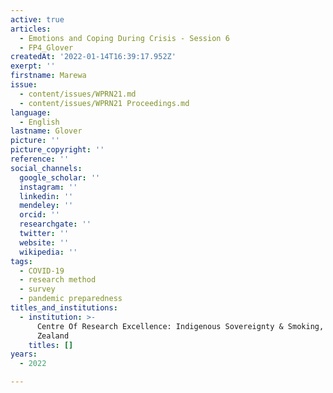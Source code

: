 ```yaml
---
active: true
articles:
  - Emotions and Coping During Crisis - Session 6
  - FP4_Glover
createdAt: '2022-01-14T16:39:17.952Z'
exerpt: ''
firstname: Marewa
issue:
  - content/issues/WPRN21.md
  - content/issues/WPRN21 Proceedings.md
language:
  - English
lastname: Glover
picture: ''
picture_copyright: ''
reference: ''
social_channels:
  google_scholar: ''
  instagram: ''
  linkedin: ''
  mendeley: ''
  orcid: ''
  researchgate: ''
  twitter: ''
  website: ''
  wikipedia: ''
tags:
  - COVID-19
  - research method
  - survey
  - pandemic preparedness
titles_and_institutions:
  - institution: >-
      Centre Of Research Excellence: Indigenous Sovereignty & Smoking, New
      Zealand
    titles: []
years:
  - 2022

---
```

